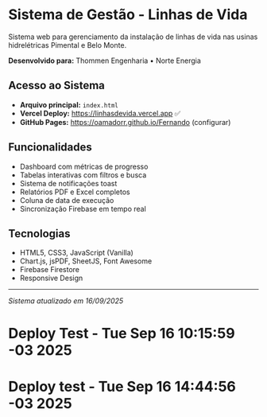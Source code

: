 # Sistema de Gestão - Linhas de Vida

Sistema web para gerenciamento da instalação de linhas de vida nas usinas hidrelétricas Pimental e Belo Monte.

**Desenvolvido para:** Thommen Engenharia • Norte Energia

## Acesso ao Sistema
- **Arquivo principal:** `index.html`
- **Vercel Deploy:** https://linhasdevida.vercel.app ✅
- **GitHub Pages:** https://oamadorr.github.io/Fernando (configurar)

## Funcionalidades
- Dashboard com métricas de progresso
- Tabelas interativas com filtros e busca  
- Sistema de notificações toast
- Relatórios PDF e Excel completos
- Coluna de data de execução
- Sincronização Firebase em tempo real

## Tecnologias
- HTML5, CSS3, JavaScript (Vanilla)
- Chart.js, jsPDF, SheetJS, Font Awesome
- Firebase Firestore
- Responsive Design

---
*Sistema atualizado em 16/09/2025*
# Deploy Test - Tue Sep 16 10:15:59 -03 2025
# Deploy test - Tue Sep 16 14:44:56 -03 2025
